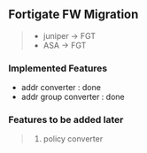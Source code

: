 ## Fortigate FW Migration
> - juniper -> FGT
> - ASA -> FGT

### Implemented Features
- addr converter : done
- addr group converter : done

### Features to be added later
> 1. policy converter
